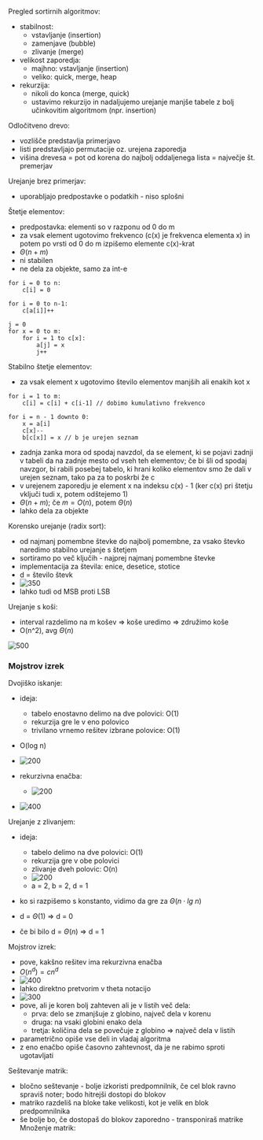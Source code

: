 Pregled sortirnih algoritmov:
- stabilnost:
	- vstavljanje (insertion)
	- zamenjave (bubble)
	- zlivanje (merge)
- velikost zaporedja:
	- majhno: vstavljanje (insertion)
	- veliko: quick, merge, heap
- rekurzija:
	- nikoli do konca (merge, quick)
	- ustavimo rekurzijo in nadaljujemo urejanje manjše tabele z bolj učinkovitim algoritmom (npr. insertion)

Odločitveno drevo:
- vozlišče predstavlja primerjavo
- listi predstavljajo permutacije oz. urejena zaporedja
- višina drevesa = pot od korena do najbolj oddaljenega lista = največje št. premerjav

Urejanje brez primerjav:
- uporabljajo predpostavke o podatkih - niso splošni

Štetje elementov:
- predpostavka: elementi so v razponu od 0 do m
- za vsak element ugotovimo frekvenco (c(x) je frekvenca elementa x) in potem po vrsti od 0 do m izpišemo elemente c(x)-krat
- $\Theta(n + m)$
- ni stabilen
- ne dela za objekte, samo za int-e

```
for i = 0 to n:
	c[i] = 0

for i = 0 to n-1:
	c[a[i]]++

j = 0
for x = 0 to m:
	for i = 1 to c[x]:
		a[j] = x
		j++
```

Stabilno štetje elementov:
- za vsak element x ugotovimo število elementov manjših ali enakih kot x
```
for i = 1 to m:
	c[i] = c[i] + c[i-1] // dobimo kumulativno frekvenco

for i = n - 1 downto 0:
	x = a[i]
	c[x]--
	b[c[x]] = x // b je urejen seznam
```
- zadnja zanka mora od spodaj navzdol, da se element, ki se pojavi zadnji v tabeli da na zadnje mesto od vseh teh elementov; če bi šli od spodaj navzgor, bi rabili posebej tabelo, ki hrani koliko elementov smo že dali v urejen seznam, tako pa za to poskrbi že c
- v urejenem zaporedju je element x na indeksu c(x) - 1 (ker c(x) pri štetju vključi tudi x, potem odštejemo 1)
- $\Theta(n + m)$; če $m = O(n)$, potem $\Theta(n)$
- lahko dela za objekte

Korensko urejanje (radix sort):
- od najmanj pomembne števke do najbolj pomembne, za vsako števko naredimo stabilno urejanje s štetjem
- sortiramo po več ključih - najprej najmanj pomembne števke
- implementacija za števila: enice, desetice, stotice
- d = število števk
- ![350](../../Images2/Pasted%20image%2020241210233411.png)
- lahko tudi od MSB proti LSB

Urejanje s koši:
- interval razdelimo na m košev => koše uredimo => združimo koše
- O(n^2), avg $\Theta(n)$

![500](../../Images2/Pasted%20image%2020241211002858.png)

### Mojstrov izrek

Dvojiško iskanje:
- ideja:
	- tabelo enostavno delimo na dve polovici: O(1)
	- rekurzija gre le v eno polovico
	- trivilano vrnemo rešitev izbrane polovice: O(1)
- O(log n)
- ![200](../../Images2/Pasted%20image%2020241211111719.png)
- rekurzivna enačba:
	- ![200](../../Images2/Pasted%20image%2020241211111908.png)

- ![400](../../Images2/Pasted%20image%2020241211121018.png)

Urejanje z zlivanjem:
- ideja:
	- tabelo delimo na dve polovici: O(1)
	- rekurzija gre v obe polovici
	- zlivanje dveh polovic: O(n)
	- ![200](../../Images2/Pasted%20image%2020241211121103.png)
	- a = 2, b = 2, d = 1
- ko si razpišemo s konstanto, vidimo da gre za $\Theta(n \cdot lg \ n)$

- d = $\Theta(1)$ => d = 0
- če bi bilo d = $\Theta(n)$ => d = 1

Mojstrov izrek:
- pove, kakšno rešitev ima rekurzivna enačba
- $O(n^d) = cn^d$
- ![400](../../Images2/Pasted%20image%2020241211162820.png)
- lahko direktno pretvorim v theta notacijo
- ![300](../../Images2/Pasted%20image%2020241211162832.png)
- pove, ali je koren bolj zahteven ali je v listih več dela:
	- prva: delo se zmanjšuje z globino, največ dela v korenu
	- druga: na vsaki globini enako dela
	- tretja: količina dela se povečuje z globino => največ dela v listih
- parametrično opiše vse deli in vladaj algoritma
- z eno enačbo opiše časovno zahtevnost, da je ne rabimo sproti ugotavljati

Seštevanje matrik:
- bločno seštevanje - bolje izkoristi predpomnilnik, če cel blok ravno spraviš noter; bodo hitrejši dostopi do blokov
- matriko razdeliš na bloke take velikosti, kot je velik en blok predpomnilnika
- še bolje bo, če dostopaš do blokov zaporedno - transponiraš matrike
Množenje matrik:

